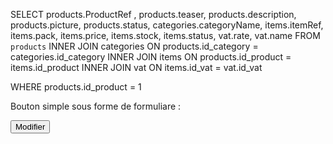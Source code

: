 SELECT  products.ProductRef , products.teaser, products.description, products.picture, products.status, 
categories.categoryName,
items.itemRef, items.pack, items.price, items.stock, items.status,
vat.rate, vat.name
FROM `products` 
INNER JOIN categories 
ON products.id_category = categories.id_category
INNER JOIN items
ON products.id_product = items.id_product
INNER JOIN vat
ON items.id_vat = vat.id_vat


WHERE products.id_product = 1



Bouton simple sous forme de formuliare :

<form action=" ?page=Admin&action=EditProduct" method="post">
    <input type="hidden" name="id" value="<?= $valeur['id_product']; ?>">
    <input type="submit" name="submit" value="Modifier">
</form>